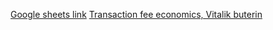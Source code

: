 [Google sheets link](https://docs.google.com/spreadsheets/d/1_py70Ic2u91VILJWCA7AMOXVZmmTv-zGo-LPr3PhDvM/edit?gid=14168604#gid=14168604)
[Transaction fee economics, Vitalik buterin](https://www.youtube.com/watch?v=7vuTtvshR34&t=2s)
